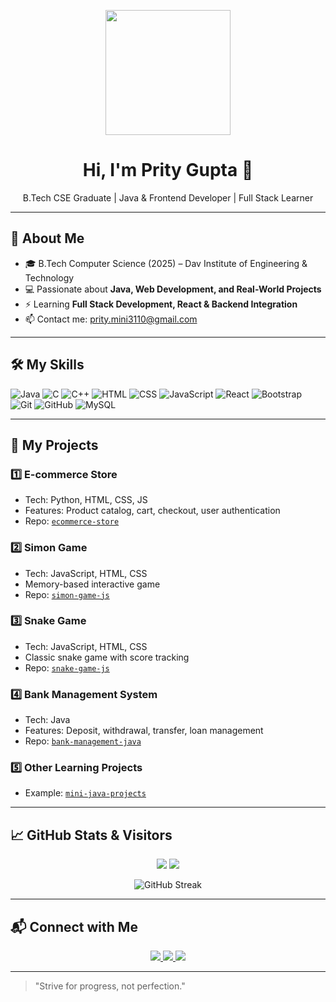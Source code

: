 <p align="center">
  <img src="https://media.giphy.com/media/26gslFZx3Bps0YwQk/giphy.gif" width="200"/>
</p>

<h1 align="center">Hi, I'm Prity Gupta 👋</h1>
<p align="center">B.Tech CSE Graduate | Java & Frontend Developer | Full Stack Learner</p>

---

## 🚀 About Me
- 🎓 B.Tech Computer Science (2025) – Dav Institute of Engineering & Technology
- 💻 Passionate about **Java, Web Development, and Real-World Projects**
- ⚡ Learning **Full Stack Development, React & Backend Integration**
- 📫 Contact me: [prity.mini3110@gmail.com](mailto:prity.mini3110@gmail.com)

---

## 🛠 My Skills
![Java](https://img.shields.io/badge/Java-ED8B00?style=for-the-badge&logo=java&logoColor=white)
![C](https://img.shields.io/badge/C-00599C?style=for-the-badge&logo=c&logoColor=white)
![C++](https://img.shields.io/badge/C++-00599C?style=for-the-badge&logo=c%2B%2B&logoColor=white)
![HTML](https://img.shields.io/badge/HTML5-E34F26?style=for-the-badge&logo=html5&logoColor=white)
![CSS](https://img.shields.io/badge/CSS3-1572B6?style=for-the-badge&logo=css3&logoColor=white)
![JavaScript](https://img.shields.io/badge/JavaScript-F7DF1E?style=for-the-badge&logo=javascript&logoColor=black)
![React](https://img.shields.io/badge/React-61DAFB?style=for-the-badge&logo=react&logoColor=black)
![Bootstrap](https://img.shields.io/badge/Bootstrap-7952B3?style=for-the-badge&logo=bootstrap&logoColor=white)
![Git](https://img.shields.io/badge/Git-F05032?style=for-the-badge&logo=git&logoColor=white)
![GitHub](https://img.shields.io/badge/GitHub-181717?style=for-the-badge&logo=github&logoColor=white)
![MySQL](https://img.shields.io/badge/MySQL-4479A1?style=for-the-badge&logo=mysql&logoColor=white)

---

## 📂 My Projects
### 1️⃣ **E-commerce Store**
- Tech: Python, HTML, CSS, JS  
- Features: Product catalog, cart, checkout, user authentication  
- Repo: [`ecommerce-store`](https://github.com/guptaprity/ecommerce-store)

### 2️⃣ **Simon Game**
- Tech: JavaScript, HTML, CSS  
- Memory-based interactive game  
- Repo: [`simon-game-js`](https://github.com/guptaprity/simon-game-js)

### 3️⃣ **Snake Game**
- Tech: JavaScript, HTML, CSS  
- Classic snake game with score tracking  
- Repo: [`snake-game-js`](https://github.com/guptaprity/snake-game-js)

### 4️⃣ **Bank Management System**
- Tech: Java  
- Features: Deposit, withdrawal, transfer, loan management  
- Repo: [`bank-management-java`](https://github.com/guptaprity/bank-management-java)

### 5️⃣ **Other Learning Projects**
- Example: [`mini-java-projects`](https://github.com/guptaprity/mini-java-projects)

---

## 📈 GitHub Stats & Visitors
<p align="center">
  <img src="https://github-readme-stats.vercel.app/api?username=guptaprity&show_icons=true&hide_title=true&count_private=true&theme=radical" />
  <img src="https://github-readme-stats.vercel.app/api/top-langs/?username=guptaprity&layout=compact&theme=radical" />
</p>

<p align="center">
  <img src="https://github-readme-streak-stats.herokuapp.com/?user=guptaprity&theme=tokyonight" alt="GitHub Streak" />
</p>



---

## 📬 Connect with Me
<p align="center">
  <a href="https://www.linkedin.com/in/prity-gupta-mini/" target="_blank">
    <img src="https://img.shields.io/badge/LinkedIn-0A66C2?style=for-the-badge&logo=linkedin&logoColor=white"/>
  </a>
  <a href="mailto:prity.mini3110@gmail.com">
    <img src="https://img.shields.io/badge/Email-D14836?style=for-the-badge&logo=gmail&logoColor=white"/>
  </a>
  <a href="https://github.com/guptaprity">
    <img src="https://img.shields.io/badge/GitHub-181717?style=for-the-badge&logo=github&logoColor=white"/>
  </a>
</p>

---

> "Strive for progress, not perfection."
